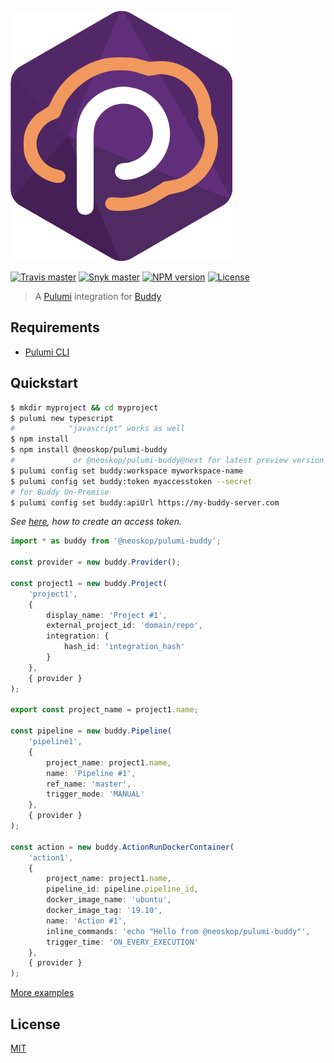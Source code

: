 ![Logo](https://raw.githubusercontent.com/neoskop/pulumi-buddy/master/logo.svg?sanitize=true)

[![Travis master](https://img.shields.io/travis/neoskop/pulumi-buddy/master.svg)](https://travis-ci.org/neoskop/pulumi-buddy)
[![Snyk master](https://snyk.io/test/github/neoskop/pulumi-buddy/master/badge.svg)](https://snyk.io/test/github/neoskop/pulumi-buddy/master)
[![NPM version](https://badge.fury.io/js/%40neoskop%2Fpulumi-buddy.svg)](https://npmjs.com/package/@neoskop/pulumi-buddy)
[![License](https://img.shields.io/npm/l/%40neoskop%2Fpulumi-buddy.svg)](https://github.com/neoskop/pulumi-buddy/blob/master/LICENSE)

> A [Pulumi](https://www.pulumi.com/) integration for [Buddy](https://buddy.works/)

## Requirements

-   [Pulumi CLI](https://www.pulumi.com/docs/get-started/install/)

## Quickstart

```sh
$ mkdir myproject && cd myproject
$ pulumi new typescript
#            "javascript" works as well
$ npm install
$ npm install @neoskop/pulumi-buddy
#             or @neoskop/pulumi-buddy@next for latest preview version
$ pulumi config set buddy:workspace myworkspace-name
$ pulumi config set buddy:token myaccesstoken --secret
# for Buddy On-Premise
$ pulumi config set buddy:apiUrl https://my-buddy-server.com
```

_See [here](https://buddy.works/docs/api/getting-started/oauth2/personal-access-token), how to create an access token._

```typescript
import * as buddy from '@neoskop/pulumi-buddy';

const provider = new buddy.Provider();

const project1 = new buddy.Project(
    'project1',
    {
        display_name: 'Project #1',
        external_project_id: 'domain/repo',
        integration: {
            hash_id: 'integration_hash'
        }
    },
    { provider }
);

export const project_name = project1.name;

const pipeline = new buddy.Pipeline(
    'pipeline1',
    {
        project_name: project1.name,
        name: 'Pipeline #1',
        ref_name: 'master',
        trigger_mode: 'MANUAL'
    },
    { provider }
);

const action = new buddy.ActionRunDockerContainer(
    'action1',
    {
        project_name: project1.name,
        pipeline_id: pipeline.pipeline_id,
        docker_image_name: 'ubuntu',
        docker_image_tag: '19.10',
        name: 'Action #1',
        inline_commands: 'echo "Hello from @neoskop/pulumi-buddy"',
        trigger_time: 'ON_EVERY_EXECUTION'
    },
    { provider }
);
```

[More examples](https://github.com/neoskop/pulumi-buddy/tree/master/examples)

## License

[MIT](https://raw.githubusercontent.com/neoskop/pulumi-buddy/master/LICENSE)
